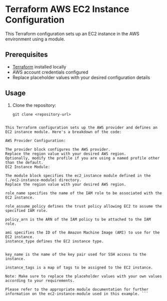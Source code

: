# Terraform AWS EC2 Instance Configuration

This Terraform configuration sets up an EC2 instance in the AWS environment using a module.

## Prerequisites

- [Terraform](https://www.terraform.io/downloads.html) installed locally
- AWS account credentials configured
- Replace placeholder values with your desired configuration details

## Usage

1. Clone the repository:

   ```shell
   git clone <repository-url>

``` shell

This Terraform configuration sets up the AWS provider and defines an EC2 instance module. Here's a breakdown of the code:

AWS Provider Configuration:

The provider block configures the AWS provider.
Replace the region value with your desired AWS region.
Optionally, modify the profile if you are using a named profile other than the default.
EC2 Instance Module:

The module block specifies the ec2_instance module defined in the (./ec2-instance-module) directory.
Replace the region value with your desired AWS region.

role_name specifies the name of the IAM role to be associated with the EC2 instance.

role_assume_policy defines the trust policy allowing EC2 to assume the specified IAM role.

policy_arn is the ARN of the IAM policy to be attached to the IAM role.

ami specifies the ID of the Amazon Machine Image (AMI) to use for the EC2 instance.
instance_type defines the EC2 instance type.


key_name is the name of the key pair used for SSH access to the instance.

instance_tags is a map of tags to be assigned to the EC2 instance.

Note: Make sure to replace the placeholder values with your own values according to your requirements.

Please refer to the appropriate module documentation for further information on the ec2-instance-module used in this example. ```
